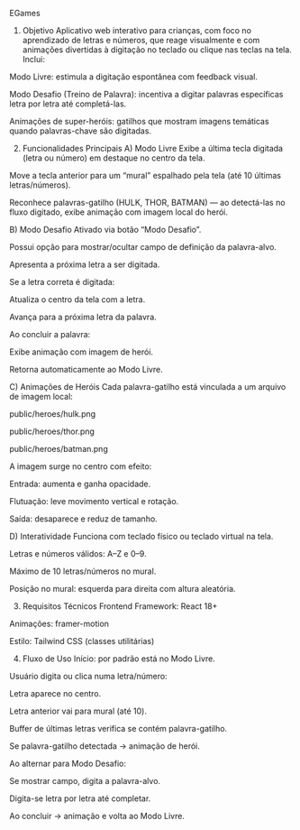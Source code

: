 EGames
1. Objetivo
Aplicativo web interativo para crianças, com foco no aprendizado de letras e números, que reage visualmente e com animações divertidas à digitação no teclado ou clique nas teclas na tela.
Inclui:

Modo Livre: estimula a digitação espontânea com feedback visual.

Modo Desafio (Treino de Palavra): incentiva a digitar palavras específicas letra por letra até completá-las.

Animações de super-heróis: gatilhos que mostram imagens temáticas quando palavras-chave são digitadas.

2. Funcionalidades Principais
A) Modo Livre
Exibe a última tecla digitada (letra ou número) em destaque no centro da tela.

Move a tecla anterior para um “mural” espalhado pela tela (até 10 últimas letras/números).

Reconhece palavras-gatilho (HULK, THOR, BATMAN) — ao detectá-las no fluxo digitado, exibe animação com imagem local do herói.

B) Modo Desafio
Ativado via botão “Modo Desafio”.

Possui opção para mostrar/ocultar campo de definição da palavra-alvo.

Apresenta a próxima letra a ser digitada.

Se a letra correta é digitada:

Atualiza o centro da tela com a letra.

Avança para a próxima letra da palavra.

Ao concluir a palavra:

Exibe animação com imagem de herói.

Retorna automaticamente ao Modo Livre.

C) Animações de Heróis
Cada palavra-gatilho está vinculada a um arquivo de imagem local:

public/heroes/hulk.png

public/heroes/thor.png

public/heroes/batman.png

A imagem surge no centro com efeito:

Entrada: aumenta e ganha opacidade.

Flutuação: leve movimento vertical e rotação.

Saída: desaparece e reduz de tamanho.

D) Interatividade
Funciona com teclado físico ou teclado virtual na tela.

Letras e números válidos: A–Z e 0–9.

Máximo de 10 letras/números no mural.

Posição no mural: esquerda para direita com altura aleatória.

3. Requisitos Técnicos
Frontend
Framework: React 18+

Animações: framer-motion

Estilo: Tailwind CSS (classes utilitárias)

4. Fluxo de Uso
Início: por padrão está no Modo Livre.

Usuário digita ou clica numa letra/número:

Letra aparece no centro.

Letra anterior vai para mural (até 10).

Buffer de últimas letras verifica se contém palavra-gatilho.

Se palavra-gatilho detectada → animação de herói.

Ao alternar para Modo Desafio:

Se mostrar campo, digita a palavra-alvo.

Digita-se letra por letra até completar.

Ao concluir → animação e volta ao Modo Livre.